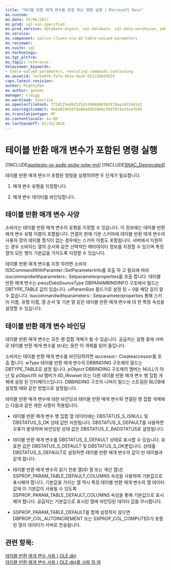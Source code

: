 ```yaml
---
title: "테이블 반환 매개 변수를 포함 하는 명령 실행 | Microsoft Docs"
ms.custom: 
ms.date: 03/06/2017
ms.prod: sql-non-specified
ms.prod_service: database-engine, sql-database, sql-data-warehouse, pdw
ms.service: 
ms.component: native-client-ole-db-table-valued-parameters
ms.reviewer: 
ms.suite: sql
ms.technology: 
ms.tgt_pltfrm: 
ms.topic: reference
helpviewer_keywords:
- table-valued parameters, executing commands containing
ms.assetid: 7ecba6f6-fe7a-462a-9aa3-d5115b6d4529
caps.latest.revision: 
author: MightyPen
ms.author: genemi
manager: craigg
ms.workload: Inactive
ms.openlocfilehash: ff5d225e6bd525d1499488630fd79aa2455d41d2
ms.sourcegitcommit: 9e6a029456f4a8daddb396bc45d7874a43a47b45
ms.translationtype: MT
ms.contentlocale: ko-KR
ms.lasthandoff: 01/25/2018
---
```

# <a name="executing-commands-containing-table-valued-parameters"></a>테이블 반환 매개 변수가 포함된 명령 실행
[!INCLUDE[appliesto-ss-asdb-asdw-pdw-md](../../includes/appliesto-ss-asdb-asdw-pdw-md.md)]
[!INCLUDE[SNAC_Deprecated](../../includes/snac-deprecated.md)]

  테이블 반환 매개 변수가 포함된 명령을 실행하려면 두 단계가 필요합니다.  
  
1.  매개 변수 유형을 지정합니다.  
  
2.  매개 변수 데이터를 바인딩합니다.  
  
## <a name="table-valued-parameter-specification"></a>테이블 반환 매개 변수 사양  
 소비자는 테이블 반환 매개 변수의 유형을 지정할 수 있습니다. 이 정보에는 테이블 반환 매개 변수 유형 이름이 포함됩니다. 연결의 현재 기본 스키마에 테이블 반환 매개 변수의 사용자 정의 테이블 형식이 없는 경우에는 스키마 이름도 포함됩니다. 서버에서 지원하는 경우 소비자는 열의 순서와 같은 선택적인 메타데이터 정보를 지정할 수 있으며 특정 열의 모든 행이 기본값을 가지도록 지정할 수 있습니다.  
  
 테이블 반환 매개 변수를 지정 하려면 소비자 ISSCommandWithParamter::SetParameterInfo를 호출 하 고 필요에 따라 isscommandwithparameters:: Setparameterproperties를 호출 합니다. 테이블 반환 매개 변수는 *pwszDataSourceType* DBPARAMBINDINFO 구조에서 필드는 DBTYPE_TABLE 값이 있습니다. *ulParamSize* 필드가로 설정 된 ~ 0을 해당 길이 알 수 없습니다. Isscommandwithparameters:: Setparameterproperties 통해 스키마 이름, 유형 이름, 열 순서 및 기본 열 같은 테이블 반환 매개 변수에 대 한 특정 속성을 설정할 수 있습니다.  
  
## <a name="table-valued-parameter-binding"></a>테이블 반환 매개 변수 바인딩  
 테이블 반환 매개 변수는 모든 행 집합 개체가 될 수 있습니다. 공급자는 실행 중에 서버로 테이블 반환 매개 변수를 보내는 동안 이 개체를 읽어 들입니다.  
  
 소비자는 테이블 반환 매개 변수를 바인딩하려면 iaccessor:: Createaccessor를 호출 합니다. *wType* 테이블 반환 매개 변수의 DBBINDING 구조체의 필드는 DBTYPE_TABLE로 설정 됩니다. *pObject* DBBINDING 구조체의 멤버는 NULL이 아닌 및 *pObject*의 *iid* 멤버가 IID_IRowset 또는 다른 테이블 반환 매개 변수 행 집합 개체에 설정 된 인터페이스입니다. DBBINDING 구조의 나머지 필드는 스트림된 BLOB에 설정할 때와 같은 방법으로 설정됩니다.  
  
 테이블 반환 매개 변수에 대한 바인딩과 테이블 반환 매개 변수와 연결된 행 집합 개체에는 다음과 같은 제한 사항이 적용됩니다.  
  
-   테이블 반환 매개 변수 행 집합 열 데이터에는 DBSTATUS_S_ISNULL 및 DBSTATUS_S_OK 상태 값만 지원됩니다. DBSTATUS_S_DEFAULT를 사용하면 오류가 발생하며 바인딩된 상태 값은 DBSTATUS_E_BADSTATUS로 설정됩니다.  
  
-   테이블 반환 매개 변수를 DBSTATUS_S_DEFAULT 상태로 표시할 수 있습니다. 유효한 값은 DBSTATUS_S_DEFAULT 및 DBSTATUS_S_OK뿐입니다. 상태를 DBSTATUS_S_DEFAULT로 설정하면 테이블 반환 매개 변수의 값이 빈 테이블과 같게 됩니다.  
  
-   테이블 반환 매개 변수의 읽기 전용 열(ID 열 또는 계산 열)은 SSPROP_PARAM_TABLE_DEFAULT_COLUMNS 속성을 사용하여 기본값으로 표시해야 합니다. 기본값을 가지는 열 역시 특정 테이블 반환 매개 변수의 열 데이터 값에 이 기본값이 사용될 수 있도록 SSPROP_PARAM_TABLE_DEFAULT_COLUMNS 속성을 통해 기본값으로 표시해야 합니다. 공급자는 기본값으로 표시된 열에 바인딩된 데이터 값을 무시합니다.  
  
-   SSPROP_PARAM_TABLE_DEFAULT를 함께 설정하지 않으면 DBPROP_COL_AUTOINCREMENT 또는 SSPROP_COL_COMPUTED가 포함된 열의 데이터가 서버로 전송됩니다.  
  
## <a name="see-also"></a>관련 항목:  
 [테이블 반환 매개 변수 사용 &#40; OLE db&#41;](../../relational-databases/native-client-ole-db-table-valued-parameters/table-valued-parameters-ole-db.md)   
 [테이블 반환 매개 변수 사용 &#40; OLE db&#41;를 사용 하 여](../../relational-databases/native-client-ole-db-how-to/use-table-valued-parameters-ole-db.md)  
  
  
